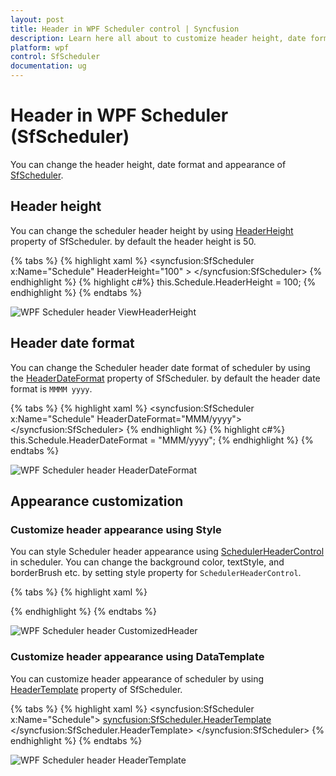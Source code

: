 ```yaml
---
layout: post
title: Header in WPF Scheduler control | Syncfusion
description: Learn here all about to customize header height, date format and appearance of Syncfusion WPF Scheduler (SfScheduler) control and more. 
platform: wpf
control: SfScheduler
documentation: ug
---
```


# Header in WPF Scheduler (SfScheduler)
You can change the header height, date format and appearance of [SfScheduler](https://help.syncfusion.com/cr/wpf/Syncfusion.UI.Xaml.Scheduler.SfScheduler.html).

## Header height
You can change the scheduler header height by using [HeaderHeight](https://help.syncfusion.com/cr/wpf/Syncfusion.UI.Xaml.Scheduler.SfScheduler.html#Syncfusion_UI_Xaml_Scheduler_SfScheduler_HeaderHeight) property of SfScheduler. by default the header height is 50.

{% tabs %}
{% highlight xaml %}
<syncfusion:SfScheduler x:Name="Schedule"
                        HeaderHeight="100" >
</syncfusion:SfScheduler>
{% endhighlight %}
{% highlight c#%}
this.Schedule.HeaderHeight = 100;
{% endhighlight %}
{% endtabs %}

![WPF Scheduler header ViewHeaderHeight](Header_Images/HeaderHeight.png)

## Header date format
You can change the Scheduler header date format of scheduler by using the  [HeaderDateFormat](https://help.syncfusion.com/cr/wpf/Syncfusion.UI.Xaml.Scheduler.SfScheduler.html#Syncfusion_UI_Xaml_Scheduler_SfScheduler_HeaderDateFormat) property of SfScheduler. by default the header date format is `MMMM yyyy`.

{% tabs %}
{% highlight xaml %}
<syncfusion:SfScheduler x:Name="Schedule"
                        HeaderDateFormat="MMM/yyyy">   
</syncfusion:SfScheduler>
{% endhighlight %}
{% highlight c#%}
this.Schedule.HeaderDateFormat = "MMM/yyyy";
{% endhighlight %}
{% endtabs %}

![WPF Scheduler header HeaderDateFormat](Header_Images/HeaderDateFormat.png)

## Appearance customization

### Customize header appearance using Style
You can style Scheduler header appearance using [SchedulerHeaderControl](https://help.syncfusion.com/cr/wpf/Syncfusion.UI.Xaml.Scheduler.SchedulerHeaderControl.html) in scheduler. You can change the background color, textStyle, and borderBrush etc. by setting style property for `SchedulerHeaderControl`.

{% tabs %}
{% highlight xaml %}
<Style TargetType="syncfusion:SchedulerHeaderControl">
    <Setter Property="Background" Value="LightCyan"/>
    <Setter Property="Foreground" Value="Red"/>
    <Setter Property="FontStyle" Value="Italic"/>
    <Setter Property="BorderBrush" Value="LightCoral"/>
    <Setter Property="BorderThickness" Value="2"/>
</Style>
{% endhighlight %}
{% endtabs %}

![WPF Scheduler header CustomizedHeader](Header_Images/CustomizedHeader.png)

### Customize header appearance using DataTemplate
You can customize header appearance of scheduler by using [HeaderTemplate](https://help.syncfusion.com/cr/wpf/Syncfusion.UI.Xaml.Scheduler.SfScheduler.html#Syncfusion_UI_Xaml_Scheduler_SfScheduler_HeaderTemplate) property of SfScheduler.

{% tabs %}
{% highlight xaml %}
<syncfusion:SfScheduler x:Name="Schedule">
    <syncfusion:SfScheduler.HeaderTemplate>
        <DataTemplate >
                <TextBlock FontStyle="Italic"
                           Foreground="Blue"
                           FontSize="25"
                           Text="{Binding}"/>
        </DataTemplate>
    </syncfusion:SfScheduler.HeaderTemplate>
</syncfusion:SfScheduler>
{% endhighlight %}
{% endtabs %}

![WPF Scheduler header HeaderTemplate](Header_Images/HeaderTemplate.png)
